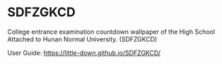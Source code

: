 # SDFZGKCD
College entrance examination countdown wallpaper of the High School Attached to Hunan Normal University. (SDFZGKCD)

User Guide: https://little-down.github.io/SDFZGKCD/

